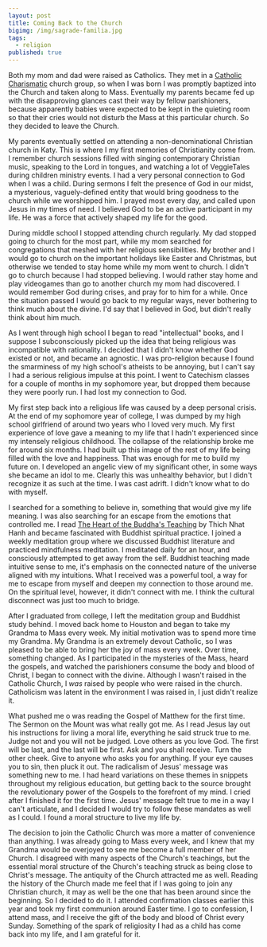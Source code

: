 ```yaml
---
layout: post
title: Coming Back to the Church
bigimg: /img/sagrade-familia.jpg
tags:
  - religion
published: true
---
```

Both my mom and dad were raised as Catholics. They met in a [Catholic Charismatic](https://en.wikipedia.org/wiki/Catholic_Charismatic_Renewal) church group, so when I was born I was promptly baptized into the Church and taken along to Mass. Eventually my parents became fed up with the disapproving glances cast their way by fellow parishioners, because apparently babies were expected to be kept in the quieting room so that their cries would not disturb the Mass at this particular church. So they decided to leave the Church.

My parents eventually settled on attending a non-denominational Christian church in Katy. This is where I my first memories of Christianity come from. I remember church sessions filled with singing contemporary Christian music, speaking to the Lord in tongues, and watching a lot of VeggieTales during children ministry events. I had a very personal connection to God when I was a child. During sermons I felt the presence of God in our midst, a mysterious, vaguely-defined entity that would bring goodness to the church while we worshipped him. I prayed most every day, and called upon Jesus in my times of need. I believed God to be an active participant in my life. He was a force that actively shaped my life for the good.

During middle school I stopped attending church regularly. My dad stopped going to church for the most part, while my mom searched for congregations that meshed with her religious sensibilities. My brother and I would go to church on the important holidays like Easter and Christmas, but otherwise we tended to stay home while my mom went to church. I didn't go to church because I had stopped believing. I would rather stay home and play videogames than go to another church my mom had discovered. I would remember God during crises, and pray for to him for a while. Once the situation passed I would go back to my regular ways, never bothering to think much about the divine. I'd say that I believed in God, but didn't really think about him much.

As I went through high school I began to read "intellectual" books, and I suppose I subconsciously picked up the idea that being religious was incompatible with rationality. I decided that I didn't know whether God existed or not, and became an agnostic. I was pro-religion because I found the smarminess of my high school's atheists to be annoying, but I can't say I had a serious religious impulse at this point. I went to Catechism classes for a couple of months in my sophomore year, but dropped them because they were poorly run. I had lost my connection to God.

My first step back into a religious life was caused by a deep personal crisis. At the end of my sophomore year of college, I was dumped by my high school girlfriend of around two years who I loved very much. My first experience of love gave a meaning to my life that I hadn't experienced since my intensely religious childhood. The collapse of the relationship broke me for around six months. I had built up this image of the rest of my life being filled with the love and happiness. That was enough for me to build my future on. I developed an angelic view of my significant other, in some ways she became an idol to me. Clearly this was unhealthy behavior, but I didn't recognize it as such at the time. I was cast adrift. I didn't know what to do with myself. 

I searched for a something to believe in, something that would give my life meaning. I was also searching for an escape from the emotions that controlled me. I read [The Heart of the Buddha's Teaching](https://www.amazon.com/Heart-Buddhas-Teaching-Transforming-Liberation/dp/0767903692/ref=sr_1_2?crid=19T1LFMC00RSE&keywords=the+heart+of+the+buddha%27s+teaching&qid=1577755467&sprefix=The+Heart+of+the+%2Caps%2C184&sr=8-2) by Thich Nhat Hanh and became fascinated with Buddhist spiritual practice. I joined a weekly meditation group where we discussed Buddhist literature and practiced mindfulness meditation. I meditated daily for an hour, and consciously attempted to get away from the self. Buddhist teaching made intuitive sense to me, it's emphasis on the connected nature of the universe aligned with my intuitions. What I received was a powerful tool, a way for me to escape from myself and deepen my connection to those around me. On the spiritual level, however, it didn't connect with me. I think the cultural disconnect was just too much to bridge.

After I graduated from college, I left the meditation group and Buddhist study behind. I moved back home to Houston and began to take my Grandma to Mass every week. My initial motivation was to spend more time my Grandma. My Grandma is an extremely devout Catholic, so I was pleased to be able to bring her the joy of mass every week. Over time, something changed. As I participated in the mysteries of the Mass, heard the gospels, and watched the parishioners consume the body and blood of Christ, I began to connect with the divine. Although I wasn't raised in the Catholic Church, I *was* raised by people who were raised in the church. Catholicism was latent in the environment I was raised in, I just didn't realize it. 

What pushed me o was reading the Gospel of Matthew for the first time. The Sermon on the Mount was what really got me. As I read Jesus lay out his instructions for living a moral life, everything he said struck true to me. Judge not and you will not be judged. Love others as you love God. The first will be last, and the last will be first. Ask and you shall receive. Turn the other cheek. Give to anyone who asks you for anything. If your eye causes you to sin, then pluck it out. The radicalism of Jesus' message was something new to me. I had heard variations on these themes in snippets throughout my religious education, but getting back to the source brought the revolutionary power of the Gospels to the forefront of my mind. I cried after I finished it for the first time. Jesus' message felt true to me in a way I can't articulate, and I decided I would try to follow these mandates as well as I could. I found a moral structure to live my life by.

The decision to join the Catholic Church was more a matter of convenience than anything. I was already going to Mass every week, and I knew that my Grandma would be overjoyed to see me become a full member of her Church. I disagreed with many aspects of the Church's teachings, but the essential moral structure of the Church's teaching struck as being close to Christ's message. The antiquity of the Church attracted me as well. Reading the history of the Church made me feel that if I was going to join any Christian church, it may as well be the one that has been around since the beginning. So I decided to do it. I attended confirmation classes earlier this year and took my first communion around Easter time. I go to confession, I attend mass, and I receive the gift of the body and blood of Christ every Sunday. Something of the spark of religiosity I had as a child has come back into my life, and I am grateful for it.
